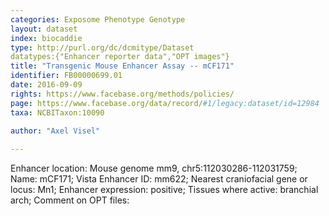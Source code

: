 ```yaml
---
categories: Exposome Phenotype Genotype
layout: dataset  
index: biocaddie  
type: http://purl.org/dc/dcmitype/Dataset  
datatypes:{"Enhancer reporter data","OPT images"}  
title: "Transgenic Mouse Enhancer Assay -- mCF171"  
identifier: FB00000699.01  
date: 2016-09-09  
rights: https://www.facebase.org/methods/policies/  
page: https://www.facebase.org/data/record/#1/legacy:dataset/id=12984  
taxa: NCBITaxon:10090  
  
author: "Axel Visel"  

---
```

 Enhancer location: Mouse genome mm9, chr5:112030286-112031759; Name: mCF171; Vista Enhancer ID: mm622; Nearest craniofacial gene or locus: Mn1; Enhancer expression: positive; Tissues where active: branchial arch; Comment on OPT files: 
